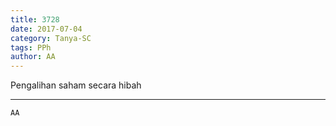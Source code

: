```yaml
---
title: 3728
date: 2017-07-04
category: Tanya-SC
tags: PPh
author: AA
---
```


Pengalihan saham secara hibah

---



`AA`
